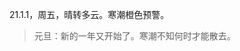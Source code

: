 <link href="../../css/style.css" rel="stylesheet" type="text/css" />

<span class="fzzy">21.1.1，周五，晴转多云。寒潮橙色预警。

> 元旦：新的一年又开始了。寒潮不知何时才能散去。

<div class="p">

